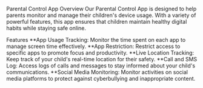 Parental Control App
Overview
Our Parental Control App is designed to help parents monitor and manage their children's device usage. With a variety of powerful features, this app ensures that children maintain healthy digital habits while staying safe online.

Features
**App Usage Tracking: Monitor the time spent on each app to manage screen time effectively.
**App Restriction: Restrict access to specific apps to promote focus and productivity.
**Live Location Tracking: Keep track of your child's real-time location for their safety.
**Call and SMS Log: Access logs of calls and messages to stay informed about your child's communications.
**Social Media Monitoring: Monitor activities on social media platforms to protect against cyberbullying and inappropriate content.
